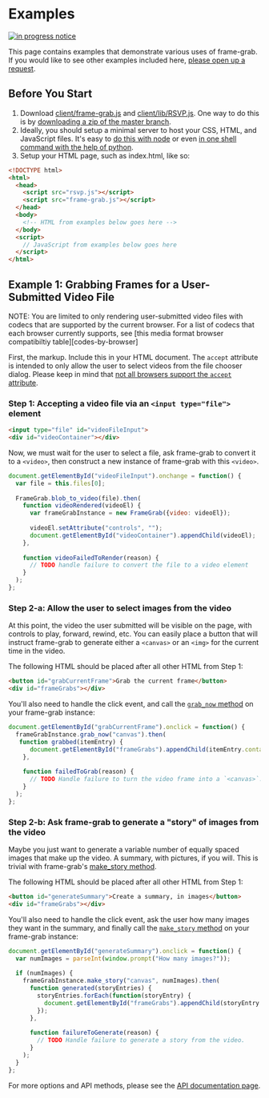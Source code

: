 Examples
=============

[![in progress notice](http://img.shields.io/badge/documentation-in%20progress-yellow.svg)]()

This page contains examples that demonstrate various uses of frame-grab.  If you would like to see other examples included here, [please open up a request][newissue].

## Before You Start

1. Download [client/frame-grab.js][frame-grab] and [client/lib/RSVP.js][rsvp].  One way to do this is by [downloading a zip of the master branch][download].
2. Ideally, you should setup a minimal server to host your CSS, HTML, and JavaScript files.  It's easy to [do this with node][node-server] or even [in one shell command with the help of python][python-server].
3. Setup your HTML page, such as index.html, like so:

```html
<!DOCTYPE html>
<html>
  <head>
    <script src="rsvp.js"></script>
    <script src="frame-grab.js"></script>
  </head>
  <body>
    <!-- HTML from examples below goes here -->
  </body>
  <script>
    // JavaScript from examples below goes here
  </script>
</html>
```

## Example 1: Grabbing Frames for a User-Submitted Video File

NOTE: You are limited to only rendering user-submitted video files with codecs that are supported by the current browser.  For a list of codecs that each browser currently supports, see [this media format browser compatibiltiy table][codes-by-browser]

First, the markup.  Include this in your HTML document.  The `accept` attribute is intended to only allow the user to select videos from the file chooser dialog.  Please keep in mind that [not all browsers support the `accept` attribute][accept-support].

### Step 1: Accepting a video file via an `<input type="file">` element

```html
<input type="file" id="videoFileInput">
<div id="videoContainer"></div>
```

Now, we must wait for the user to select a file, ask frame-grab to convert it to a `<video>`, then construct a new instance of frame-grab with this `<video>`.

```javascript
document.getElementById("videoFileInput").onchange = function() {
  var file = this.files[0];
  
  FrameGrab.blob_to_video(file).then(
    function videoRendered(videoEl) {
      var frameGrabInstance = new FrameGrab({video: videoEl});
      
      videoEl.setAttribute("controls", "");
      document.getElementById("videoContainer").appendChild(videoEl);
    },
    
    function videoFailedToRender(reason) {
      // TODO handle failure to convert the file to a video element
    }
  );
};
```

### Step 2-a: Allow the user to select images from the video

At this point, the video the user submitted will be visible on the page, with controls to play, forward, rewind, etc.  You can easily place a button that will instruct frame-grab to generate either a `<canvas>` or an `<img>` for the current time in the video.  

The following HTML should be placed after all other HTML from Step 1:
```html
<button id="grabCurrentFrame">Grab the current frame</button>
<div id="frameGrabs"></div>
```

You'll also need to handle the click event, and call the [`grab_now` method](api.md#grab_now) on your frame-grab instance:
```javascript
document.getElementById("grabCurrentFrame").onclick = function() {    
  frameGrabInstance.grab_now("canvas").then(
   function grabbed(itemEntry) {
      document.getElementById("frameGrabs").appendChild(itemEntry.container);
    },
      
    function failedToGrab(reason) {
      // TODO Handle failure to turn the video frame into a `<canvas>`.
    }
  );
};
```

### Step 2-b: Ask frame-grab to generate a "story" of images from the video

Maybe you just want to generate a variable number of equally spaced images that make up the video.  A summary, with pictures, if you will.  This is trivial with frame-grab's [make_story method](api.md#make_story).

The following HTML should be placed after all other HTML from Step 1:
```html
<button id="generateSummary">Create a summary, in images</button>
<div id="frameGrabs"></div>
```

You'll also need to handle the click event, ask the user how many images they want in the summary, and finally call the [`make_story` method](api.md#make_story) on your frame-grab instance:
```javascript
document.getElementById("generateSummary").onclick = function() {
  var numImages = parseInt(window.prompt("How many images?"));
    
  if (numImages) {
    frameGrabInstance.make_story("canvas", numImages).then(
      function generated(storyEntries) {
        storyEntries.forEach(function(storyEntry) {
          document.getElementById("frameGrabs").appendChild(storyEntry.container);
        });
      },
        
      function failureToGenerate(reason) {
        // TODO Handle failure to generate a story from the video.
      }
    );
  }
};
```

For more options and API methods, please see the [API documentation page](api.md).

[accept-support]: https://developer.mozilla.org/en-US/docs/Web/HTML/Element/Input#Browser_compatibility
[codecs-by-browser]: https://developer.mozilla.org/en-US/docs/HTML/Supported_media_formats#Browser_compatibility
[download]: https://github.com/rnicholus/frame-grab.js/archive/master.zip
[frame-grab]: https://github.com/rnicholus/frame-grab.js/blob/master/client/frame-grab.js
[newissue]: https://github.com/rnicholus/frame-grab.js/issues/new
[node-server]: http://www.mfranc.com/node-js/node-js-simple-web-server-with-express/
[python-server]: http://www.linuxjournal.com/content/tech-tip-really-simple-http-server-python
[rsvp]: https://github.com/rnicholus/frame-grab.js/blob/master/client/lib/rsvp.js
